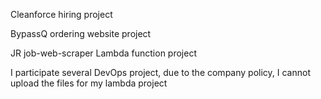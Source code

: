 Cleanforce hiring project

BypassQ ordering website project

JR job-web-scraper Lambda function project

I participate several DevOps project, due to the company policy, I cannot upload the files for my lambda project
